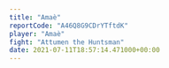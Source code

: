 ```yaml
---
title: "Amaè"
reportCode: "A46Q8G9CDrYTftdK"
player: "Amaè"
fight: "Attumen the Huntsman"
date: 2021-07-11T18:57:14.471000+00:00
---
```

